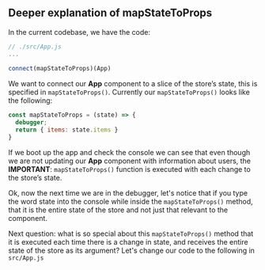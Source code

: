 ## Deeper explanation of mapStateToProps

In the current codebase, we have the code:

```jsx
// ./src/App.js
...
 
connect(mapStateToProps)(App)
```

We want to connect our **App**  component to a slice of the store’s state, this is specified in `mapStateToProps()`. Currently our `mapStateToProps()` looks like the following:

```jsx
const mapStateToProps = (state) => {
  debugger;
  return { items: state.items }
}
```

If we boot up the app and check the console we can see that even though we are not updating our **App** component with information about users, the **IMPORTANT**: `mapStateToProps()` function is executed with each change to the store’s state. 

Ok, now the next time we are in the debugger, let's notice that if you type the word state into the console while inside the `mapStateToProps()` method, that it is the entire state of the store and not just that relevant to the component.

Next question: what is so special about this `mapStateToProps()` method that it is executed each time there is a change in state, and receives the entire state of the store as its argument? Let's change our code to the following in `src/App.js`